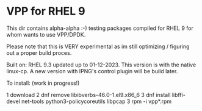 # VPP for RHEL 9

This dir contains alpha-alpha :-) testing packages compiled for RHEL 9 for whom wants to use VPP/DPDK.

Please note that this is VERY experimental as im still optimizing / figuring out a proper build proces.

Built on: RHEL 9.3 updated up to 01-12-2023. This version is with the native linux-cp. A new version with IPNG's control plugin will be build later.

To install: (work in progress!)

1 download
2 dnf remove libibverbs-46.0-1.el9.x86_6
3 dnf install libffi-devel net-tools python3-policycoreutils libpcap
3 rpm -i vpp*.rpm
